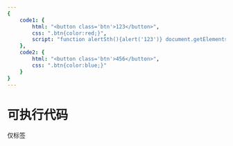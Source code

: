 ```yaml
---
{
    code1: {
        html: "<button class='btn'>123</button>",
        css: ".btn{color:red;}",
        script: "function alertSth(){alert('123')} document.getElementsByClassName('btn')[0].addEventListener('click',alertSth)"
    },
    code2: {
        html: "<button class='btn'>456</button>",
        css: ".btn{color:blue;}"
    }
} 
---
```


# 可执行代码

仅标签

<div>
<fe-code-box
    :html="this.$page.frontmatter.code1.html"
    :css="this.$page.frontmatter.code1.css" 
    :script="this.$page.frontmatter.code1.script"
    >
</fe-code-box>
<fe-code-box
    :html="this.$page.frontmatter.code2.html"
    :css="this.$page.frontmatter.code2.css">
</fe-code-box>
</div>
